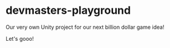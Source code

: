 # devmasters-playground

Our very own Unity project for our next billion dollar game idea!

Let's gooo!
